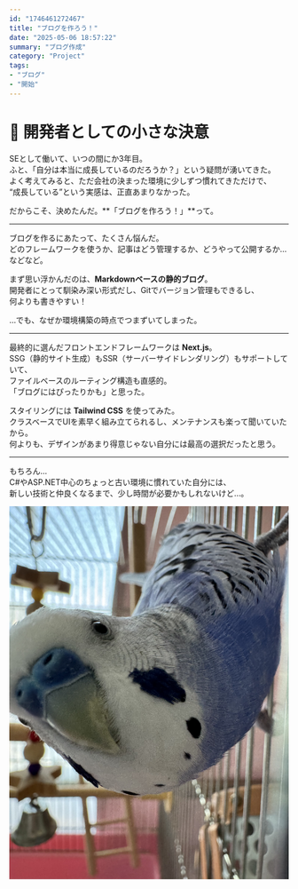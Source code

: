 ```yaml
---
id: "1746461272467"
title: "ブログを作ろう！"
date: "2025-05-06 18:57:22"
summary: "ブログ作成"
category: "Project"
tags:
- "ブログ"
- "開始"
---
```




# 🦜 開発者としての小さな決意

SEとして働いて、いつの間にか3年目。  
ふと、「自分は本当に成長しているのだろうか？」という疑問が湧いてきた。  
よく考えてみると、ただ会社の決まった環境に少しずつ慣れてきただけで、  
“成長している”という実感は、正直あまりなかった。

だからこそ、決めたんだ。**「ブログを作ろう！」**って。

---

ブログを作るにあたって、たくさん悩んだ。  
どのフレームワークを使うか、記事はどう管理するか、どうやって公開するか…などなど。

まず思い浮かんだのは、**Markdownベースの静的ブログ**。  
開発者にとって馴染み深い形式だし、Gitでバージョン管理もできるし、  
何よりも書きやすい！

…でも、なぜか環境構築の時点でつまずいてしまった。

---

最終的に選んだフロントエンドフレームワークは **Next.js**。  
SSG（静的サイト生成）もSSR（サーバーサイドレンダリング）もサポートしていて、  
ファイルベースのルーティング構造も直感的。  
「ブログにはぴったりかも」と思った。

スタイリングには **Tailwind CSS** を使ってみた。  
クラスベースでUIを素早く組み立てられるし、メンテナンスも楽って聞いていたから。  
何よりも、デザインがあまり得意じゃない自分には最高の選択だったと思う。

---

もちろん…  
C#やASP.NET中心のちょっと古い環境に慣れていた自分には、  
新しい技術と仲良くなるまで、少し時間が必要かもしれないけど…。

![image](https://raw.githubusercontent.com/Kim-kyuho/kyulog/main/public/blog-images/bWFtZS5qcGVnMTc0.jpeg)

